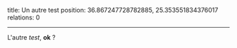 title: Un autre test
position: 36.867247728782885, 25.353551834376017
relations: 0

---




















L'autre _test_, **ok** ?